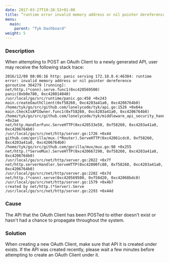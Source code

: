 ```yaml
---
date: 2017-03-27T19:28:52+01:00
title: “runtime error invalid memory address or nil pointer dereference“
menu:
  main:
    parent: "Tyk Dashboard"
weight: 5 
---
```


### Description

When attempting to POST an OAuth Client to a newly generated API, user may receive the following stack trace:

```
2016/12/08 08:06:16 http: panic serving 172.18.0.4:46304: runtime error: invalid memory address or nil pointer dereference
goroutine 364279 [running]:
net/http.(*conn).serve.func1(0xc420569500)
panic(0xb0e780, 0xc420014040)
/usr/local/go/src/runtime/panic.go:458 +0x243
main.createOauthClient(0xf58260, 0xc4203a41a0, 0xc4206764b0)
/home/tyk/go/src/github.com/lonelycode/tyk/api.go:1526 +0x64a
main.CheckIsAPIOwner.func1(0xf58260, 0xc4203a41a0, 0xc4206764b0)
/home/tyk/go/src/github.com/lonelycode/tyk/middleware_api_security_handler.go:24 +0x2ae
net/http.HandlerFunc.ServeHTTP(0xc420533e50, 0xf58260, 0xc4203a41a0, 0xc4206764b0)
/usr/local/go/src/net/http/server.go:1726 +0x44
github.com/gorilla/mux.(*Router).ServeHTTP(0xc42061cdc0, 0xf58260, 0xc4203a41a0, 0xc4206764b0)
/home/tyk/go/src/github.com/gorilla/mux/mux.go:98 +0x255
net/http.(*ServeMux).ServeHTTP(0xc420667290, 0xf58260, 0xc4203a41a0, 0xc4206764b0)
/usr/local/go/src/net/http/server.go:2022 +0x7f
net/http.serverHandler.ServeHTTP(0xc42000fc80, 0xf58260, 0xc4203a41a0, 0xc4206764b0)
/usr/local/go/src/net/http/server.go:2202 +0x7d
net/http.(*conn).serve(0xc420569500, 0xf58d20, 0xc42068bdc0)
/usr/local/go/src/net/http/server.go:1579 +0x4b7
created by net/http.(*Server).Serve
/usr/local/go/src/net/http/server.go:2293 +0x44d
```

### Cause

The API that the OAuth Client has been POSTed to either doesn't exist or hasn't had a chance to propagate throughout the system.

### Solution

When creating a new OAuth Client, make sure that API it is created under exists. If the API was created recently, please wait a few minutes before attempting to create an OAuth Client under it.